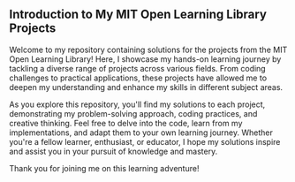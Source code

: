 ## Introduction to My MIT Open Learning Library Projects

Welcome to my repository containing solutions for the projects from the MIT Open Learning Library! Here, I showcase my hands-on learning journey by tackling a diverse range of projects across various fields. From coding challenges to practical applications, these projects have allowed me to deepen my understanding and enhance my skills in different subject areas.

As you explore this repository, you'll find my solutions to each project, demonstrating my problem-solving approach, coding practices, and creative thinking. Feel free to delve into the code, learn from my implementations, and adapt them to your own learning journey. Whether you're a fellow learner, enthusiast, or educator, I hope my solutions inspire and assist you in your pursuit of knowledge and mastery.

Thank you for joining me on this learning adventure!
